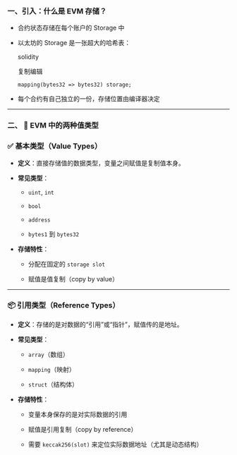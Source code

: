 ### 一、引入：什么是 EVM 存储？
- 合约状态存储在每个账户的 Storage 中
    
- 以太坊的 Storage 是一张超大的哈希表：
    
    solidity
    
    复制编辑
    
    `mapping(bytes32 => bytes32) storage;`
    
- 每个合约有自己独立的一份，存储位置由编译器决定


---
### 二、 🧩 EVM 中的两种值类型

### ✅ 基本类型（Value Types）

- **定义**：直接存储值的数据类型，变量之间赋值是复制值本身。
    
- **常见类型**：
    
    - `uint`, `int`
        
    - `bool`
        
    - `address`
        
    - `bytes1` 到 `bytes32`
        
- **存储特性**：
    
    - 分配在固定的 `storage slot`
        
    - 赋值是值复制（copy by value）
        

---

### 📦 引用类型（Reference Types）

- **定义**：存储的是对数据的“引用”或“指针”，赋值传的是地址。
    
- **常见类型**：
    
    - `array`（数组）
        
    - `mapping`（映射）
        
    - `struct`（结构体）
        
- **存储特性**：
    
    - 变量本身保存的是对实际数据的引用
        
    - 赋值是引用复制（copy by reference）
        
    - 需要 `keccak256(slot)` 来定位实际数据地址（尤其是动态结构）